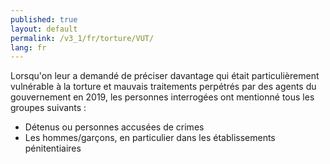 ```yaml
---
published: true
layout: default
permalink: /v3_1/fr/torture/VUT/
lang: fr
---
```

Lorsqu'on leur a demandé de préciser davantage qui était particulièrement vulnérable à la torture et mauvais traitements perpétrés par des agents du gouvernement en 2019, les personnes interrogées ont mentionné tous les groupes suivants :
-	Détenus ou personnes accusées de crimes
-	Les hommes/garçons, en particulier dans les établissements pénitentiaires
